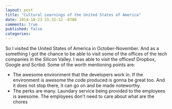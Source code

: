 ```yaml
---
layout: post
title: "Cultural Learnings of the United States of America"
date: 2014-10-23 15:32:12 -0700
comments: true
published: false
categories:
---
```


So I visited the United States of America in October-November. And as a something I got the chance to be able to visit some of the offices of the tech companies in the Silicon Valley. I was able to visit the officesf Dropbox, Google and Scribd. Some of the worth mentioning points are:
<!--more-->
* The awesome environment that the developers work in. If the environment is awesome the code produced is gonna be great too. And it does not stop there, it can go on and be made noteworthy.
* The perks are many. Laundary service being provided to the employees is awesome. The employees don't need to care about what are the chores
